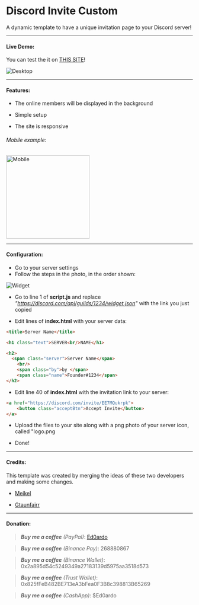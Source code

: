 # Discord Invite Custom

A dynamic template to have a unique invitation page to your Discord server!

---

#### Live Demo:

You can test the it on [THIS SITE](https://ed0.it/freetime)!

<img src="demo/Discord_Invite_Desktop.gif" title="" alt="Desktop" data-align="center">

---

#### Features:

- The online members will be displayed in the background

- Simple setup

- The site is responsive

###### Mobile example:

<img title="" src="demo/Discord_Invite_Mobile.gif" alt="Mobile" data-align="inline" width="225">

---

#### Configuration:

- Go to your server settings
- Follow the steps in the photo, in the order shown:

![Widget](demo/DS_Widget.png)

- Go to line 1 of **script.js** and replace _"https://discord.com/api/guilds/1234/widget.json"_ with the link you just copied

- Edit lines of **index.html** with your server data:

```html
<title>Server Name</title>

<h1 class="text">SERVER<br/>NAME</h1>

<h2>
  <span class="server">Server Name</span>
    <br/>
    <span class="by">by </span>
    <span class="name">Founder#1234</span>
</h2>
```

- Edit line 40 of **index.html** with the invitation link to your server:

```html
<a href="https://discord.com/invite/EE7MQukrpk">
    <button class="acceptBtn">Accept Invite</button>
</a>
```

- Upload the files to your site along with a png photo of your server icon, called "logo.png

- Done!

---

#### Credits:

This template was created by merging the ideas of these two developers and making some changes.

- [Meikel](https://codepen.io/UndeadIncluded)

- [Gtaunfairr](https://codepen.io/gtaunfairr)

---

#### Donation:

> **_Buy me a coffee_** _(PayPal)_: [Ed0ardo](https:///paypal.me/ed0ardo)

> **_Buy me a coffee_** _(Binance Pay)_: 268880867

> **_Buy me a coffee_** _(Binance Wallet)_: 0x2a895d54c5249349a27183139d5975aa3518d573

> **_Buy me a coffee_** _(Trust Wallet)_: 0x825fFeB482BE713eA3bFea0F3B8c398813B65269

> **_Buy me a coffee_** _(CashApp)_: $Ed0ardo
